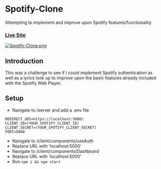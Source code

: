 # Spotify-Clone
Attempting to implement and improve upon Spotify features/functionality

### [Live Site](https://lambify-clone.netlify.app/)

[![Spotify-Clone.png](https://giphy.com/gifs/xLveavR9EPcYjqi4pz)](https://giphy.com/gifs/xLveavR9EPcYjqi4pz)

## Introduction
This was a challenge to see if I could implement Spotify authentication as well as a lyrics look up to improve upon the basic features already included with the Spotify Web Player.

## Setup
- Navigate to /server and add a .env file

```
REDIRECT_URI=https://localhost:3000/
CLIENT_ID=(YOUR_SPOTIFY_CLIENT_ID)
CLIENT_SECRET=(YOUR_SPOTIFY_CLIENT_SECRET)
PORT=5000
```
- Navigate to /client/components/useAuth
- Replace URL with 'localhost:5000'
- Navigate to /client/components/Dashboard
- Replace URL with 'localhost:5000'
- Run ```npm i && npm start```
